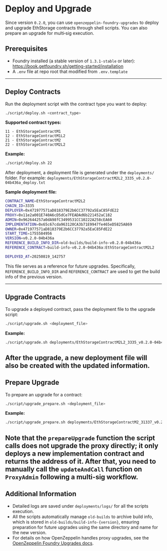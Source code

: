 
# Deploy and Upgrade

Since version `0.2.0`, you can use `openzeppelin-foundry-upgrades` to deploy and upgrade EthStorage contracts through shell scripts.
You can also prepare an upgrade for multi‑sig execution.

## Prerequisites

- Foundry installed (a stable version of `1.3.1-stable` or later): https://book.getfoundry.sh/getting-started/installation
- A `.env` file at repo root that modified from `.env.template`
---

## Deploy Contracts

Run the deployment script with the contract type you want to deploy:

```bash
./script/deploy.sh <contract_type>
```

**Supported contract types:**

```
11 - EthStorageContractM1
12 - EthStorageContractM1L2
21 - EthStorageContractM2
22 - EthStorageContractM2L2
```

**Example:**

```bash
./script/deploy.sh 22
```

After deployment, a deployment file is generated under the `deployments/` folder.
For example: `deployments/EthStorageContractM2L2_3335_v0.2.0-04b436a_deploy.txt`

**Sample deployment file:**

```bash
CONTRACT_NAME=EthStorageContractM2L2
CHAIN_ID=3335
DEPLOYER=0x471977571aD818379E2b6CC37792a5EaC85FdE22
PROXY=0x11e2a001E740A6cD5dCe7FEADAd6b221452aC182
ADMIN=0x962644257a0dA98fC3499531CC10222A258cEA60
IMPLEMENTATION=0x65c67cda963120CA3b71E9947fe465eD5825A869
OWNER=0x471977571aD818379E2b6CC37792a5EaC85FdE22
START_TIME=1755584956
VERSION=v0.2.0-04b436a
REFERENCE_BUILD_INFO_DIR=old-builds/build-info-v0.2.0-04b436a
REFERENCE_CONTRACT=build-info-v0.2.0-04b436a:EthStorageContractM2L2

DEPLOYED_AT=20250819_142757
```

This file serves as a reference for future upgrades. Specifically, `REFERENCE_BUILD_INFO_DIR` and `REFERENCE_CONTRACT` are used to get the build info of the previous version.

---

## Upgrade Contracts

To upgrade a deployed contract, pass the deployment file to the upgrade script:

```bash
./script/upgrade.sh <deployment_file>
```

**Example:**

```bash
./script/upgrade.sh deployments/EthStorageContractM2L2_3335_v0.2.0-04b436a_deploy.txt
```

After the upgrade, a new deployment file will also be created with the updated information.
---

## Prepare Upgrade

To prepare an upgrade for a contract:

```bash
./script/upgrade_prepare.sh <deployment_file>
```

**Example:**

```bash
./script/upgrade_prepare.sh deployments/EthStorageContractM2_31337_v0.2.0-108c728_deploy.txt
```

Note that the `prepareUpgrade` function the script calls does not upgrade the proxy directly; it only deploys a new implementation contract and returns the address of it. 
After that, you need to manually call the `updateAndCall` function on `ProxyAdmin` following a multi-sig workflow. 
---

## Additional Information

- Detailed logs are saved under `deployments/logs/` for all the scripts execution. 
- All the scripts automatically manage `old-builds` to archive build info, which is stored in `old-builds/build-info-{version}`, ensuring preparation for future upgrades using the same directory and name for the new version. 
- For details on how OpenZeppelin handles proxy upgrades, see the [OpenZeppelin Foundry Upgrades docs](https://docs.openzeppelin.com/upgrades-plugins/foundry-upgrades#upgrade_a_proxy_or_beacon).

